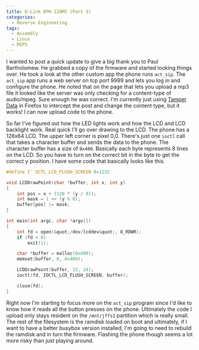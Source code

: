 ```yaml
---
title: D-Link DPH-128MS (Part 3)
categories:
  - Reverse Engineering
tags:
  - Assembly
  - Linux
  - MIPS
---
```


I wanted to post a quick update to give a big thank you to Paul Bartholomew. He grabbed a copy of the firmware and started looking things over. He took a look at the other custom app the phone runs `act_sip`. The `act_sip` app runs a web server on tcp port 9999 and lets you log in and configure the phone. He noted that on the page that lets you upload a mp3 file it looked like the server was only checking for a content-type of audio/mpeg. Sure enough he was correct. I'm currently just using [Tamper Data](https://addons.mozilla.org/en-US/firefox/addon/tamper-data/) in Firefox to intercept the post and change the content type, but it works! I can now upload code to the phone.

So far I've figured out how the LED lights work and how the LCD and LCD backlight work. Real quick I'll go over drawing to the LCD. The phone has a 128x64 LCD. The upper left corner is pixel 0,0. There's just one `ioctl` call that takes a character buffer and sends the data to the phone. The character buffer has a size of `0x400`. Basically each byte represents 8 lines on the LCD. So you have to turn on the correct bit in the byte to get the correct y position. I have some code that basically looks like this.

```c
#define I``OCTL_LCD_FLUSH_SCREEN 0x1232

void LCDDrawPoint(char *buffer, int x, int y)
{
    int pos = x + (128 * (y / 8));
    int mask = 1 << (y % 8);
    buffer[pos] |= mask;
}

int main(int argc, char *argv[])
{
    int fd = open(&quot;/dev/lcddev&quot;, O_RDWR);
    if (fd < 0)
        exit(1);

    char *buffer = malloc(0x400);
    memset(buffer, 0, 0x400);

    LCDDrawPoint(buffer, 12, 24);
    ioctl(fd, IOCTL_LCD_FLUSH_SCREEN, buffer);

    close(fd);
}
```

Right now I'm starting to focus more on the `act_sip` program since I'd like to know how it reads all the button presses on the phone. Ultimately the code I upload only stays resident on the `/mnt/jffs2` partition which is really small. The rest of the filesystem is the ramdisk loaded on boot and ultimately, if I want to have a better busybox version installed, I'm going to need to rebuild the ramdisk and in turn the firmware. Flashing the phone though seems a lot more risky than just playing around.
